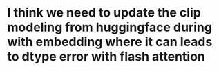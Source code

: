 # I think we need to update the clip modeling from huggingface during with embedding where it can leads to dtype error with flash attention
